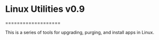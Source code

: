 # Linux Utilities v0.9
===================

This is a series of tools for upgrading, purging, and install apps in Linux.
